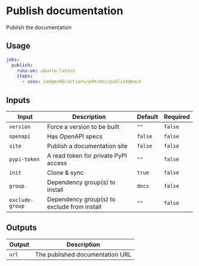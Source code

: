 # Publish documentation

Publish the documentation

## Usage

```yaml
jobs:
  publish:
    runs-on: ubuntu-latest
    steps:
      - uses: LedgerHQ/actions/pdm/doc/publish@main
```

## Inputs

| Input | Description | Default | Required |
|-------|-------------|---------|----------|
| `version` | Force a version to be built | `""` | `false` |
| `openapi` | Has OpenAPI specs | `false` | `false` |
| `site` | Publish a documentation site | `false` | `false` |
| `pypi-token` | A read token for private PyPI access | `""` | `false` |
| `init` | Clone & sync | `true` | `false` |
| `group` | Dependency group(s) to install | `docs` | `false` |
| `exclude-group` | Dependency group(s) to exclude from install | `""` | `false` |


## Outputs

| Output | Description |
|--------|-------------|
| `url` | The published documentation URL |



